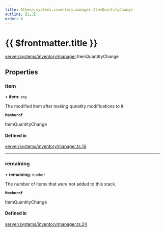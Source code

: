 ```yaml
---
title: Athena.systems.inventory.manager.ItemQuantityChange
outline: [1,3]
order: 0
---
```


# {{ $frontmatter.title }}


[server/systems/inventory/manager](../modules/server_systems_inventory_manager.md).ItemQuantityChange

## Properties

### item

• **item**: `any`

The modified item after making qunatity modifications to it.

**`Memberof`**

ItemQuantityChange

#### Defined in

[server/systems/inventory/manager.ts:16](https://github.com/Stuyk/altv-athena/blob/6013452/src/core/server/systems/inventory/manager.ts#L16)

___

### remaining

• **remaining**: `number`

The number of items that were not added to this stack.

**`Memberof`**

ItemQuantityChange

#### Defined in

[server/systems/inventory/manager.ts:24](https://github.com/Stuyk/altv-athena/blob/6013452/src/core/server/systems/inventory/manager.ts#L24)
